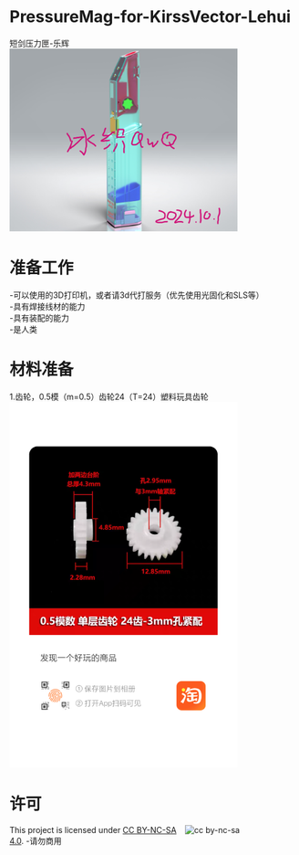 # PressureMag-for-KirssVector-Lehui
短剑压力匣-乐辉  
<img src="https://github.com/NekoKori/PressureMag-for-KirssVector-Lehui/blob/main/Images/Render-1.png" width="400">

# 准备工作
  -可以使用的3D打印机，或者请3d代打服务（优先使用光固化和SLS等）  
  -具有焊接线材的能力  
  -具有装配的能力  
  -是人类  
  
# 材料准备
  1.齿轮，0.5模（m=0.5）齿轮24（T=24）塑料玩具齿轮  
  <img src="https://github.com/NekoKori/PressureMag-for-KirssVector-Lehui/blob/main/Images/tb_image_1.jpg" width="400">
  
# 许可

<img src="https://mirrors.creativecommons.org/presskit/buttons/88x31/png/by-nc-sa.png" alt="cc by-nc-sa" width="196" height="62" style="float:right">

This project is licensed under [CC BY-NC-SA 4.0](https://creativecommons.org/licenses/by-nc-sa/4.0/legalcode.en).
  -请勿商用  
